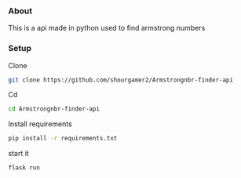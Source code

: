 ### About
This is a api made in python used to find armstrong numbers
### Setup
Clone
```sh
git clone https://github.com/shourgamer2/Armstrongnbr-finder-api
```
Cd 
```sh
cd Armstrongnbr-finder-api
```
Install requirements
```sh
pip install -r requirements.txt
```
start it
```sh
flask run
```